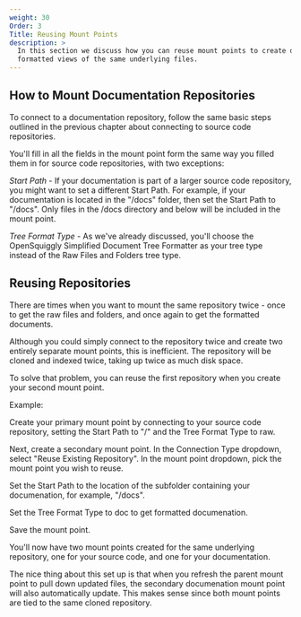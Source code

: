 ```yaml
---
weight: 30
Order: 3
Title: Reusing Mount Points
description: >
  In this section we discuss how you can reuse mount points to create different
  formatted views of the same underlying files.
---
```

## How to Mount Documentation Repositories

To connect to a documentation repository, follow the same basic steps outlined in the
previous chapter about connecting to source code repositories.

You'll fill in all the fields in the mount point form the same way you filled them
in for source code repositories, with two exceptions:

*Start Path* - If your documentation is part of a larger source code repository, you might
want to set a different Start Path. For example, if your documentation is located in the
"/docs" folder, then set the Start Path to "/docs". Only files in the /docs directory and
below will be included in the mount point.

*Tree Format Type* - As we've already discussed, you'll choose the OpenSquiggly Simplified
Document Tree Formatter as your tree type instead of the Raw Files and Folders tree type.

## Reusing Repositories

There are times when you want to mount the same repository twice - once to get the raw
files and folders, and once again to get the formatted documents.

Although you could simply connect to the repository twice and create two entirely separate
mount points, this is inefficient. The repository will be cloned and indexed twice, taking
up twice as much disk space.

To solve that problem, you can reuse the first repository when you create your second mount
point.

Example:

Create your primary mount point by connecting to your source code repository, setting the
Start Path to "/" and the Tree Format Type to raw.

Next, create a secondary mount point. In the Connection Type dropdown, select "Reuse Existing
Repository". In the mount point dropdown, pick the mount point you wish to reuse.

Set the Start Path to the location of the subfolder containing your documenation, for example,
"/docs".

Set the Tree Format Type to doc to get formatted documenation.

Save the mount point.

You'll now have two mount points created for the same underlying repository, one for your
source code, and one for your documentation.

The nice thing about this set up is that when you refresh the parent mount point to pull down
updated files, the secondary documenation mount point will also automatically update. This
makes sense since both mount points are tied to the same cloned repository.

